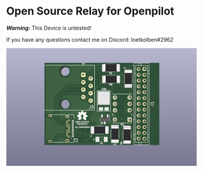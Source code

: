 # Open Source Relay for Openpilot

**_Warning:_**  This Device is untested!

If you have any questions contact me on Discord: loetkolben#2962

![](./docs/topview.png)